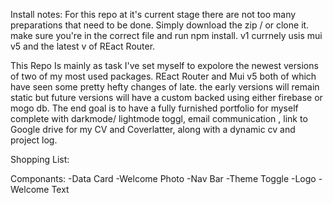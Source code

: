 Install notes: For this repo at it's current stage there are not too many preparations that need to be done. Simply download the zip / or clone it. make sure you're in the correct file and run npm install. v1 currnely usis mui v5 and the latest v of REact Router. 

This Repo Is mainly as task I've set myself to expolore the newest versions of two of my most used packages. REact Router and Mui v5 both of which have seen some pretty hefty changes of late. the early versions will remain static but future versions will have a custom backed using either firebase or mogo db. The end goal is to have a fully furnished portfolio for myself complete with darkmode/ lightmode toggl, email communication , link to Google drive for my CV and Coverlatter, along with a dynamic cv and project log. 


Shopping List:

Componants: 
    -Data Card
    -Welcome Photo
    -Nav Bar
    -Theme Toggle
    -Logo
    -Welcome Text

    